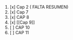1. [x] Cap 2 ( FALTA RESUMEN)
2. [x] Cap 7
3. [x] CAP 8
4. [x] [[Cap 9]]
6. [ ] CAP 10
7. [ ] CAP 11	


